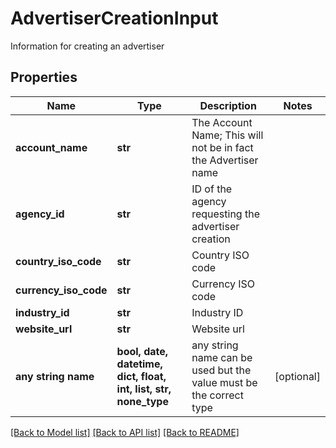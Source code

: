 # AdvertiserCreationInput

Information for creating an advertiser

## Properties
Name | Type | Description | Notes
------------ | ------------- | ------------- | -------------
**account_name** | **str** | The Account Name; This will not be in fact the Advertiser name | 
**agency_id** | **str** | ID of the agency requesting the advertiser creation | 
**country_iso_code** | **str** | Country ISO code | 
**currency_iso_code** | **str** | Currency ISO code | 
**industry_id** | **str** | Industry ID | 
**website_url** | **str** | Website url | 
**any string name** | **bool, date, datetime, dict, float, int, list, str, none_type** | any string name can be used but the value must be the correct type | [optional]

[[Back to Model list]](../README.md#documentation-for-models) [[Back to API list]](../README.md#documentation-for-api-endpoints) [[Back to README]](../README.md)


